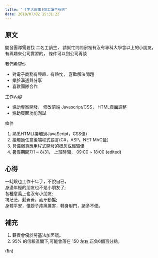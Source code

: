 ```yaml
---
title: " [生活瑣事]徵工讀生有感"
date: 2018/07/02 15:31:23
---
```


## 原文

開發團隊需要找 二名工讀生， 請幫忙問問家裡有沒有專科大學含以上的小朋友， 
有興趣來公司實習的， 條件可以到公司再談

我們希望你
- 對電子商務有興趣、有熱忱， 喜歡解決問題
- 樂於溝通與分享
- 喜歡團隊合作

工作內容
* 協助專案開發， 修改前端 Javascript/CSS， HTML頁面調整
* 協助頁面功能測試

條件
1. 熟悉HTML(接觸過JavaScript，CSS佳）
2. 接觸過任意後端程式語言(C#，ASP。NET MVC佳）
3. 具備網頁應用程式開發的概念或經驗佳
4. 暑假期間7/1 ~ 8/31， 上班時間， 09:00 ~ 18:00 (edited)

## 心得
一眨眼也工作十年了，不說自已，  
身邊年輕的朋友也不是小朋友了;  
各種意義上也沒有小朋友;  
視茫茫，髮蒼蒼，齒牙動搖;  
身體平安，惟膀子疼痛厲害，轉身射門，諸多不便。

## 補充
1. 薪資會優於勞基法加面議。
2. 95% 的信賴區間下,可能會落在 150 左右,正負6個百分點。

(fin)